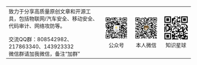 <table><tr>
<td>致力于分享高质量原创文章和开源工具，包括物联网/汽车安全、移动安全、代码审计、网络攻防等。<br /><br />交流QQ群：808542982、217863340、143923332<br />微信群请加我微信，备注“加群”</td>
<td align="center"><img src=./img/gzh.jpg width="200"><br />公众号</td>
<td align="center"><img src=./img/wechat.jpg width="200"><br />本人微信</td>
<td align="center"><img src=./img/zsxq.jpg width="200"><br />知识星球</td>
</tr></table>
